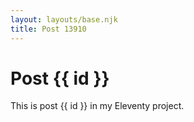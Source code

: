 ```yaml
---
layout: layouts/base.njk
title: Post 13910
---
```


# Post {{ id }}

This is post {{ id }} in my Eleventy project.
